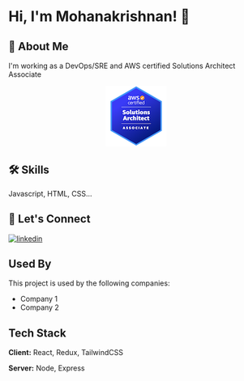 
# Hi, I'm Mohanakrishnan! 👋
## 🚀 About Me 
I'm working as a DevOps/SRE and AWS certified Solutions Architect Associate


<!-- ![aws-certificate](./asset/aws-certified-solutions-architect-associate.png) -->

<div style="text-align:center">
  <img src="./asset/aws-certified-solutions-architect-associate.png" alt="AWS Certificate">
</div>



## 🛠 Skills
Javascript, HTML, CSS...

## 🔗 Let's Connect
<!-- [![portfolio](https://img.shields.io/badge/my_portfolio-000?style=for-the-badge&logo=ko-fi&logoColor=white)](https://katherineoelsner.com/) -->
[![linkedin](https://img.shields.io/badge/linkedin-0A66C2?style=for-the-badge&logo=linkedin&logoColor=white)](https://www.linkedin.com/in/mohanakrishnan-v-aa93b2144/) 
<!-- [![twitter](https://img.shields.io/badge/twitter-1DA1F2?style=for-the-badge&logo=twitter&logoColor=white)](https://twitter.com/) -->


## Used By

This project is used by the following companies:

- Company 1
- Company 2


## Tech Stack

**Client:** React, Redux, TailwindCSS

**Server:** Node, Express


